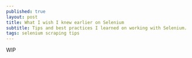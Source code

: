```yaml
---
published: true
layout: post
title: What I wish I knew earlier on Selenium
subtitle: Tips and best practices I learned on working with Selenium.
tags: selenium scraping tips
---
```


WIP
